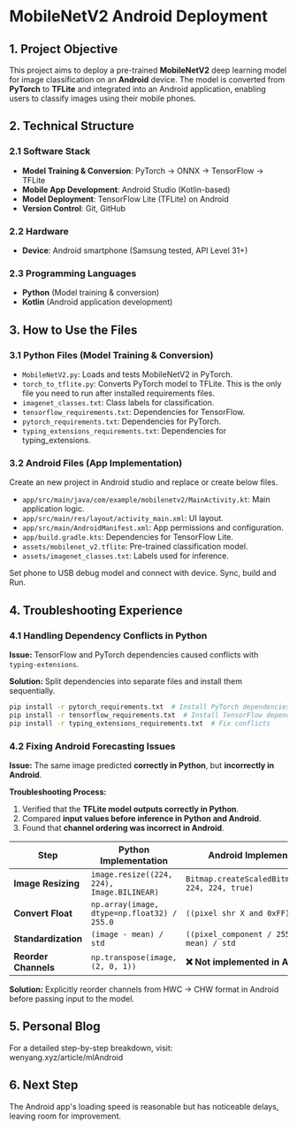 # MobileNetV2 Android Deployment

## **1. Project Objective**
This project aims to deploy a pre-trained **MobileNetV2** deep learning model for image classification on an **Android** device. The model is converted from **PyTorch** to **TFLite** and integrated into an Android application, enabling users to classify images using their mobile phones.

## **2. Technical Structure**
### **2.1 Software Stack**
- **Model Training & Conversion**: PyTorch → ONNX → TensorFlow → TFLite
- **Mobile App Development**: Android Studio (Kotlin-based)
- **Model Deployment**: TensorFlow Lite (TFLite) on Android
- **Version Control**: Git, GitHub

### **2.2 Hardware**
- **Device**: Android smartphone (Samsung tested, API Level 31+)

### **2.3 Programming Languages**
- **Python** (Model training & conversion)
- **Kotlin** (Android application development)

## **3. How to Use the Files**

### **3.1 Python Files (Model Training & Conversion)**
- `MobileNetV2.py`: Loads and tests MobileNetV2 in PyTorch.
- `torch_to_tflite.py`: Converts PyTorch model to TFLite. This is the only file you need to run after installed requirements files.
- `imagenet_classes.txt`: Class labels for classification.
- `tensorflow_requirements.txt`: Dependencies for TensorFlow.
- `pytorch_requirements.txt`: Dependencies for PyTorch.
- `typing_extensions_requirements.txt`: Dependencies for typing_extensions.

### **3.2 Android Files (App Implementation)**
Create an new project in Android studio and replace or create below files. 
- `app/src/main/java/com/example/mobilenetv2/MainActivity.kt`: Main application logic.
- `app/src/main/res/layout/activity_main.xml`: UI layout.
- `app/src/main/AndroidManifest.xml`: App permissions and configuration.
- `app/build.gradle.kts`: Dependencies for TensorFlow Lite.
- `assets/mobilenet_v2.tflite`: Pre-trained classification model.
- `assets/imagenet_classes.txt`: Labels used for inference.
  
Set phone to USB debug model and connect with device.
Sync, build and Run.

## **4. Troubleshooting Experience**

### **4.1 Handling Dependency Conflicts in Python**
**Issue:**
TensorFlow and PyTorch dependencies caused conflicts with `typing-extensions`.

**Solution:**
Split dependencies into separate files and install them sequentially.
```sh
pip install -r pytorch_requirements.txt  # Install PyTorch dependencies
pip install -r tensorflow_requirements.txt  # Install TensorFlow dependencies
pip install -r typing_extensions_requirements.txt  # Fix conflicts
```

### **4.2 Fixing Android Forecasting Issues**
**Issue:**
The same image predicted **correctly in Python**, but **incorrectly in Android**.

**Troubleshooting Process:**
1. Verified that the **TFLite model outputs correctly in Python**.
2. Compared **input values before inference in Python and Android**.
3. Found that **channel ordering was incorrect in Android**.

| **Step** | **Python Implementation** | **Android Implementation** | **Match?** |
| --- | --- | --- | --- |
| **Image Resizing** | `image.resize((224, 224), Image.BILINEAR)` | `Bitmap.createScaledBitmap(bitmap, 224, 224, true)` | ✅ Yes |
| **Convert Float** | `np.array(image, dtype=np.float32) / 255.0` | `((pixel shr X and 0xFF) / 255.0f)` | ✅ Yes |
| **Standardization** | `(image - mean) / std` | `((pixel_component / 255.0f) - mean) / std` | ✅ Yes |
| **Reorder Channels** | `np.transpose(image, (2, 0, 1))` | **❌ Not implemented in Android** | ❌ No |

**Solution:**
Explicitly reorder channels from HWC → CHW format in Android before passing input to the model.

## **5. Personal Blog**
For a detailed step-by-step breakdown, visit: wenyang.xyz/article/mlAndroid

## **6. Next Step**
The Android app's loading speed is reasonable but has noticeable delays, leaving room for improvement. 

